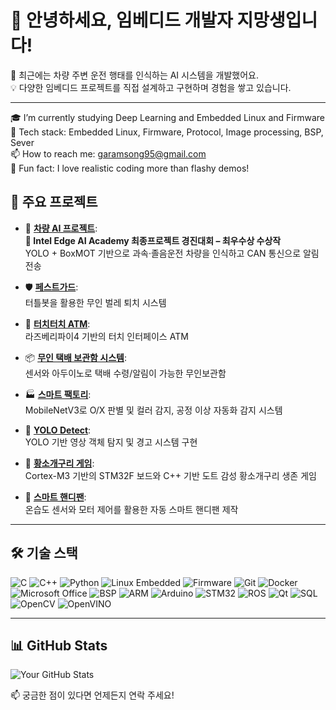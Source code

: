 # 👋 안녕하세요, 임베디드 개발자 지망생입니다!

🚗 최근에는 차량 주변 운전 행태를 인식하는 AI 시스템을 개발했어요.  
💡 다양한 임베디드 프로젝트를 직접 설계하고 구현하며 경험을 쌓고 있습니다.  

---
🎓 I’m currently studying Deep Learning and Embedded Linux and Firmware  
🔧 Tech stack: Embedded Linux, Firmware, Protocol, Image processing, BSP, Sever  
📫 How to reach me: [garamsong95@gmail.com](mailto:garamsong95@gmail.com)  
🌱 Fun fact: I love realistic coding more than flashy demos!  

## 🧠 주요 프로젝트

- 🚗 **[차량 AI 프로젝트](https://github.com/GaramSong-95/Project-SmartSurround)**:  
**🏅 Intel Edge AI Academy 최종프로젝트 경진대회 – 최우수상 수상작**  
  YOLO + BoxMOT 기반으로 과속·졸음운전 차량을 인식하고 CAN 통신으로 알림 전송

- 🛡 **[페스트가드](https://github.com/GaramSong-95/Project-PestGuard)**:  
  터틀봇을 활용한 무인 벌레 퇴치 시스템

- 💸 **[터치터치 ATM](https://github.com/GaramSong-95/Project-ATM)**:  
  라즈베리파이4 기반의 터치 인터페이스 ATM

- 📦 **[무인 택배 보관함 시스템](https://github.com/GaramSong-95/Project-SmartDeliveryStorageBoxSystem)**:  
  센서와 아두이노로 택배 수령/알림이 가능한 무인보관함

- 🏭 **[스마트 팩토리](https://github.com/GaramSong-95/Project-SmartFactory)**:  
  MobileNetV3로 O/X 판별 및 컬러 감지, 공정 이상 자동화 감지 시스템

- 🧭 **[YOLO Detect](https://github.com/GaramSong-95/Project-yolodetect)**:  
  YOLO 기반 영상 객체 탐지 및 경고 시스템 구현

- 🐸 **[황소개구리 게임](https://github.com/GaramSong-95/Project-AmericanBullfrog)**:  
  Cortex-M3 기반의 STM32F 보드와 C++ 기반 도트 감성 황소개구리 생존 게임

- 💨 **[스마트 핸디팬](https://github.com/GaramSong-95/Project-SmartHandyFan)**:  
  온습도 센서와 모터 제어를 활용한 자동 스마트 핸디팬 제작


---

## 🛠 기술 스택

![C](https://img.shields.io/badge/C-00599C?style=flat&logo=c&logoColor=white)
![C++](https://img.shields.io/badge/C++-00599C?style=flat&logo=c%2B%2B&logoColor=white)
![Python](https://img.shields.io/badge/Python-3776AB?style=flat&logo=python&logoColor=white)
![Linux Embedded](https://img.shields.io/badge/Linux_Embedded-000000?style=flat&logo=linux&logoColor=white)
![Firmware](https://img.shields.io/badge/Firmware-555555?style=flat)
![Git](https://img.shields.io/badge/Git-F05032?style=flat&logo=git&logoColor=white)
![Docker](https://img.shields.io/badge/Docker-2496ED?style=flat&logo=docker&logoColor=white)
![Microsoft Office](https://img.shields.io/badge/Microsoft_Office-D83B01?style=flat&logo=microsoft-office&logoColor=white)
![BSP](https://img.shields.io/badge/BSP-007ACC?style=flat)
![ARM](https://img.shields.io/badge/ARM-0091BD?style=flat)
![Arduino](https://img.shields.io/badge/Arduino-00979D?style=flat&logo=arduino&logoColor=white)
![STM32](https://img.shields.io/badge/STM32-03234B?style=flat)
![ROS](https://img.shields.io/badge/ROS-22314E?style=flat)
![Qt](https://img.shields.io/badge/Qt-41CD52?style=flat&logo=qt&logoColor=white)
![SQL](https://img.shields.io/badge/SQL-4479A1?style=flat&logo=mysql&logoColor=white)
![OpenCV](https://img.shields.io/badge/OpenCV-5C3EE8?style=flat&logo=opencv&logoColor=white)
![OpenVINO](https://img.shields.io/badge/OpenVINO-7348B6?style=flat)

---

## 📊 GitHub Stats

![Your GitHub Stats](https://github-readme-stats.vercel.app/api?username=GaramSong-95&show_icons=true&theme=tokyonight)

📫 궁금한 점이 있다면 언제든지 연락 주세요!
